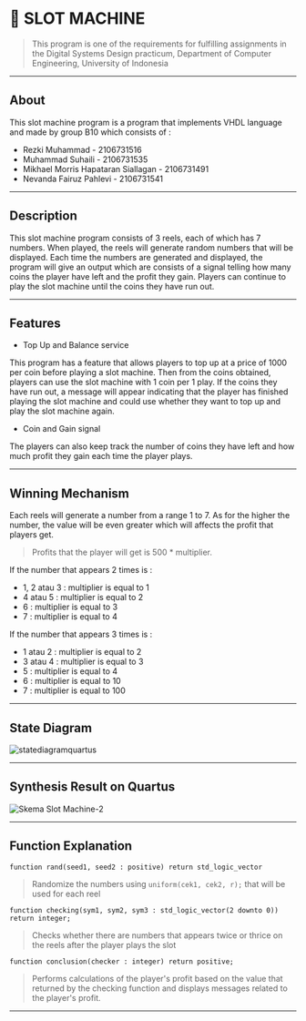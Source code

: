# 🎰 SLOT MACHINE
> This program is one of the requirements for fulfilling assignments in the Digital Systems Design practicum, Department of Computer Engineering, University of Indonesia
---
## About
This slot machine program is a program that implements VHDL language and made by group B10 which consists of : 

- Rezki Muhammad - 2106731516
- Muhammad Suhaili - 2106731535
- Mikhael Morris Hapataran Siallagan - 2106731491
- Nevanda Fairuz Pahlevi - 2106731541
---
## Description
This slot machine program consists of 3 reels, each of which has 7 numbers. When played, the reels will generate random numbers that will be displayed. Each time the numbers are generated and displayed, the program will give an output which are consists of a signal telling how many coins the player have left and the profit they gain. Players can continue to play the slot machine until the coins they have run out.

---
## Features
- Top Up and Balance service

This program has a feature that allows players to top up at a price of 1000 per coin before playing a slot machine. Then from the coins obtained, players can use the slot machine with 1 coin per 1 play. If the coins they have run out, a message will appear indicating that the player has finished playing the slot machine and could use whether they want to top up and play the slot machine again.

- Coin and Gain signal

The players can also keep track the number of coins they have left and how much profit they gain each time the player plays.

---
## Winning Mechanism
Each reels will generate a number from a range 1 to 7. As for the higher the number, the value will be even greater which will affects the profit that players get. 

> Profits that the player will get is  500 * multiplier.

If the number that appears 2 times is : 

- 1, 2 atau 3 : multiplier is equal to 1
- 4 atau 5    : multiplier is equal to 2
- 6 : multiplier is equal to 3
- 7 : multiplier is equal to 4

If the number that appears 3 times is : 
- 1 atau 2 : multiplier is equal to 2
- 3 atau 4 : multiplier is equal to 3
- 5 : multiplier is equal to 4
- 6 : multiplier is equal to 10
- 7 : multiplier is equal to 100

---
## State Diagram
![statediagramquartus](https://user-images.githubusercontent.com/88538229/208305692-df6e366f-6154-421b-8956-3e963b8e2a84.jpg)

---
## Synthesis Result on Quartus
![Skema Slot Machine-2](https://user-images.githubusercontent.com/88538229/208306143-d12f43e0-2ac2-4d8e-9cfb-0a41916482c7.png)

---
## Function Explanation
```function rand(seed1, seed2 : positive) return std_logic_vector```
> Randomize the numbers using ```uniform(cek1, cek2, r);``` that will be used for each reel

```function checking(sym1, sym2, sym3 : std_logic_vector(2 downto 0)) return integer;```
> Checks whether there are numbers that appears twice or thrice on the reels after the player plays the slot

```function conclusion(checker : integer) return positive;```
> Performs calculations of the player's profit based on the value that returned by the checking function and displays messages related to the player's profit.

---
